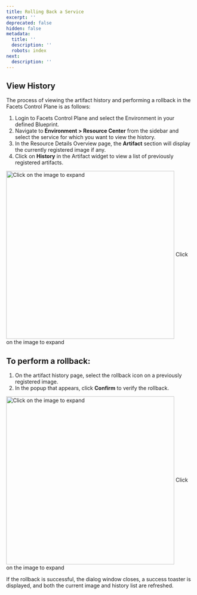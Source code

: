 ```yaml
---
title: Rolling Back a Service
excerpt: ''
deprecated: false
hidden: false
metadata:
  title: ''
  description: ''
  robots: index
next:
  description: ''
---
```

## View History

The process of viewing the artifact history and performing a rollback in the Facets Control Plane is as follows:

1. Login to Facets Control Plane and select the Environment in your defined Blueprint.
2. Navigate to **Environment > Resource Center** from the sidebar and select the service for which you want to view the history.
3. In the Resource Details Overview page, the **Artifact** section will display the currently registered image if any.
4. Click on **History** in the Artifact widget to view a list of previously registered artifacts.

<Image alt="Click on the image to expand" align="center" width="450px" border={true} src="https://files.readme.io/07dcb7a-Rolling_back_-_view_history.gif">
  Click on the image to expand
</Image>

## To perform a rollback:

1. On the artifact history page, select the rollback icon on a previously registered image.
2. In the popup that appears, click **Confirm** to verify the rollback.

<Image alt="Click on the image to expand" align="center" width="450px" border={true} src="https://files.readme.io/793d99a-Rolling_back.gif">
  Click on the image to expand
</Image>

If the rollback is successful, the dialog window closes, a success toaster is displayed, and both the current image and history list are refreshed.

